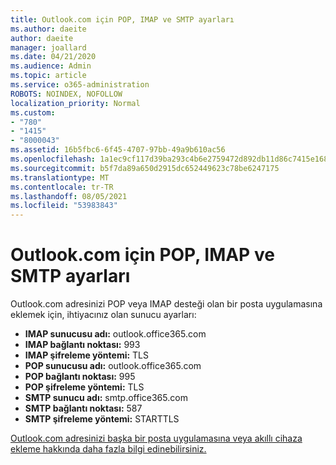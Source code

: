 ```yaml
---
title: Outlook.com için POP, IMAP ve SMTP ayarları
ms.author: daeite
author: daeite
manager: joallard
ms.date: 04/21/2020
ms.audience: Admin
ms.topic: article
ms.service: o365-administration
ROBOTS: NOINDEX, NOFOLLOW
localization_priority: Normal
ms.custom:
- "780"
- "1415"
- "8000043"
ms.assetid: 16b5fbc6-6f45-4707-97bb-49a9b610ac56
ms.openlocfilehash: 1a1ec9cf117d39ba293c4b6e2759472d892db11d86c7415e1689027aa8a728ba
ms.sourcegitcommit: b5f7da89a650d2915dc652449623c78be6247175
ms.translationtype: MT
ms.contentlocale: tr-TR
ms.lasthandoff: 08/05/2021
ms.locfileid: "53983843"
---
```

# <a name="pop-imap-and-smtp-settings-for-outlookcom"></a>Outlook.com için POP, IMAP ve SMTP ayarları

Outlook.com adresinizi POP veya IMAP desteği olan bir posta uygulamasına eklemek için, ihtiyacınız olan sunucu ayarları:
  
- **IMAP sunucusu adı:** outlook.office365.com
- **IMAP bağlantı noktası:** 993
- **IMAP şifreleme yöntemi:** TLS
- **POP sunucusu adı:** outlook.office365.com  
- **POP bağlantı noktası:** 995  
- **POP şifreleme yöntemi:** TLS  
- **SMTP sunucu adı:** smtp.office365.com
- **SMTP bağlantı noktası:** 587
- **SMTP şifreleme yöntemi:** STARTTLS

[Outlook.com adresinizi başka bir posta uygulamasına veya akıllı cihaza ekleme hakkında daha fazla bilgi edinebilirsiniz.](https://support.office.com/article/73f3b178-0009-41ae-aab1-87b80fa94970?wt.mc_id=Office_Outlook_com_Alchemy)